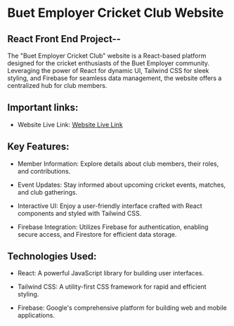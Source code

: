 # Buet Employer Cricket Club Website

## React Front End Project--

The "Buet Employer Cricket Club" website is a React-based platform designed for the cricket enthusiasts of the Buet Employer community. Leveraging the power of React for dynamic UI, Tailwind CSS for sleek styling, and Firebase for seamless data management, the website offers a centralized hub for club members.

## Important links:

- Website Live Link: [Website Live Link](https://buetcricket.web.app/)


## Key Features:

- Member Information: Explore details about club members, their roles, and contributions.

- Event Updates: Stay informed about upcoming cricket events, matches, and club gatherings.

- Interactive UI: Enjoy a user-friendly interface crafted with React components and styled with Tailwind CSS.

- Firebase Integration: Utilizes Firebase for authentication, enabling secure access, and Firestore for efficient data storage.

## Technologies Used:

- React: A powerful JavaScript library for building user interfaces.

- Tailwind CSS: A utility-first CSS framework for rapid and efficient styling.

- Firebase: Google's comprehensive platform for building web and mobile applications.
